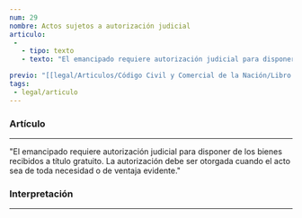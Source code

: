 ```yaml
---
num: 29
nombre: Actos sujetos a autorización judicial
articulo: 
 - 
   - tipo: texto
   - texto: "El emancipado requiere autorización judicial para disponer de los bienes recibidos a título gratuito. La autorización debe ser otorgada cuando el acto sea de toda necesidad o de ventaja evidente."

previo: "[[legal/Articulos/Código Civil y Comercial de la Nación/Libro Primero/Título 1/Capítulo 2/Sección 2/Sección 2, Persona menor de edad.md|Sección 2, Persona menor de edad]]"
tags: 
 - legal/articulo
---
```

### Artículo
---
"El emancipado requiere autorización judicial para disponer de los bienes recibidos a título gratuito. La autorización debe ser otorgada cuando el acto sea de toda necesidad o de ventaja evidente."

### Interpretación
---
